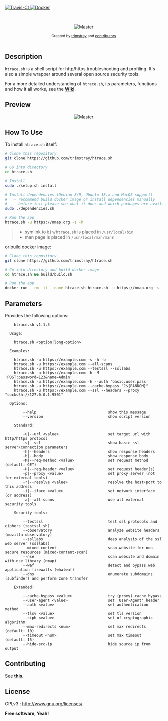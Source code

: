 <p align="left">
  <a href="https://travis-ci.org/trimstray/htrace.sh">
    <img src="https://travis-ci.org/trimstray/htrace.sh.svg?branch=master" alt="Travis-CI">
  </a>
  <a href="https://github.com/trimstray/htrace.sh/tree/master/build">
    <img src="https://img.shields.io/badge/Docker-Support-blue.svg" alt="Docker">
  </a>
</p>

<br>

<p align="center">
  <a href="https://github.com/trimstray/htrace.sh">
    <img src="https://github.com/trimstray/htrace.sh/blob/master/static/img/htrace.sh_logo.png" alt="Master">
  </a>
</p>

<div align="center">
  <sub>Created by
  <a href="https://twitter.com/trimstray">trimstray</a> and
  <a href="https://github.com/trimstray/htrace.sh/graphs/contributors">contributors</a>
</div>

<br>

## Description

`htrace.sh` is a shell script for http/https troubleshooting and profiling. It's also a simple wrapper around several open source security tools.

For a more detailed understanding of `htrace.sh`, its parameters, functions and how it all works, see the **[Wiki](https://github.com/trimstray/htrace.sh/wiki)**.

## Preview

<p align="center">
  <img src="https://github.com/trimstray/htrace.sh/blob/master/static/img/htrace.sh_preview.png" alt="Master">
</p>

## How To Use

To install `htrace.sh` itself:

```bash
# Clone this repository
git clone https://github.com/trimstray/htrace.sh

# Go into directory
cd htrace.sh

# Install
sudo ./setup.sh install

# Install dependencies (Debian 8/9, Ubuntu 18.x and MacOS support)
#   - recommend build docker image or install dependencies manually
#   - before init please see what it does and which packages are available on your repository
sudo ./dependencies.sh

# Run the app
htrace.sh -u https://nmap.org -s -h
```

> * symlink to `bin/htrace.sh` is placed in `/usr/local/bin`
> * man page is placed in `/usr/local/man/man8`

or build docker image:

```bash
# Clone this repository
git clone https://github.com/trimstray/htrace.sh

# Go into directory and build docker image
cd htrace.sh && build/build.sh

# Run the app
docker run --rm -it --name htrace.sh htrace.sh -u https://nmap.org -s -h
```

## Parameters

Provides the following options:

```
    htrace.sh v1.1.5

  Usage:

    htrace.sh <option|long-option>

  Examples:

    htrace.sh -u https://example.com -s -h -b
    htrace.sh -u https://example.com --all-scans
    htrace.sh -u https://example.com --testssl --ssllabs
    htrace.sh -u https://example.com -h -M 'POST:password=123&name=Admin'
    htrace.sh -u https://example.com -h --auth 'basic:user:pass'
    htrace.sh -u https://example.com --cache-bypass "?${RANDOM}"
    htrace.sh -u https://example.com --ssl --headers --proxy "socks5h://127.0.0.1:9501"

  Options:

        --help                                show this message
        --version                             show script version

    Standard:

        -u|--url <value>                      set target url with http/https protocol
        -s|--ssl                              show basic ssl server/connection parameters
        -h|--headers                          show response headers
        -b|--body                             show response body
        -M|--req-method <value>               set request method (default: GET)
        -H|--req-header <value>               set request header(s)
        -p|--proxy <value>                    set proxy server (not for external tools)
        -r|--resolve <value>                  resolve the host+port to this address
        -i|--iface <value>                    set network interface (or address)
        -a|--all-scans                        use all external security tools

    Security tools:

        --testssl                             test ssl protocols and ciphers (testssl.sh)
        --observatory                         analyze website headers (mozilla observatory)
        --ssllabs                             deep analysis of the ssl web server (ssllabs)
        --mixed-content                       scan website for non-secure resources (mixed-content-scan)
        --nse                                 scan website and domain with nse library (nmap)
        --waf                                 detect and bypass web application firewalls (whatwaf)
        --dns                                 enumerate subdomains (subfinder) and perform zone transfer

    Extended:

        --cache-bypass <value>                try (proxy) cache bypass
        --user-agent <value>                  set 'User-Agent' header
        --auth <value>                        set authentication method
        --tlsv <value>                        set tls version
        --ciph <value>                        set of cryptographic algorithm
        --max-redirects <num>                 set max redirects (default: 10)
        --timeout <num>                       set max timeout (default: 15)
        --hide-src-ip                         hide source ip from output
```

## Contributing

See **[this](CONTRIBUTING.md)**.

## License

GPLv3 : <http://www.gnu.org/licenses/>

**Free software, Yeah!**
